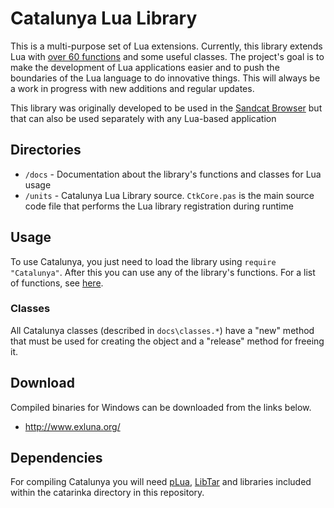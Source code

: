 # Catalunya Lua Library

This is a multi-purpose set of Lua extensions. Currently, this library extends Lua with [over 60 functions](https://github.com/exlunaproject/catarinka/blob/master/lualib/docs/functions.md) and some useful classes. The project's goal is to make the development of Lua applications easier and to push the boundaries of the Lua language to do innovative things. This will always be a work in progress with new additions and regular updates.

This library was originally developed to be used in the [Sandcat Browser](https://github.com/syhunt/sandcat) but that can also be used separately with any Lua-based application

## Directories

* `/docs` - Documentation about the library's functions and classes for Lua usage
* `/units` - Catalunya Lua Library source. `CtkCore.pas` is the main source code file that performs the Lua library registration during runtime

## Usage

To use Catalunya, you just need to load the library using `require "Catalunya"`. After this you can use any of the library's functions. For a list of functions, see [here](https://github.com/exlunaproject/catarinka/blob/master/lualib/docs/functions.md).

### Classes

All Catalunya classes (described in `docs\classes.*`) have a "new" method that must be used for creating the object and a "release" method for freeing it.

## Download

Compiled binaries for Windows can be downloaded from the links below.

* http://www.exluna.org/

## Dependencies

For compiling Catalunya you will need [pLua](https://github.com/exlunaproject/pLua-XE), [LibTar](http://www.destructor.de/libtar/) and libraries included within the catarinka directory in this repository.